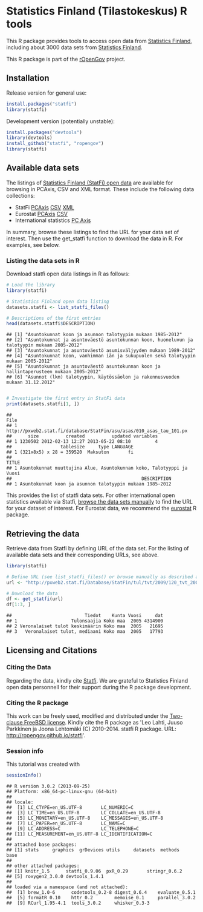 <!--
%\VignetteEngine{knitr}
%\VignetteIndexEntry{An R Markdown Vignette made with knitr}
-->

Statistics Finland (Tilastokeskus) R tools
===========

This R package provides tools to access open data from [Statistics
Finland](http://www.stat.fi/tup/tilastotietokannat/index_fi.html),
including about 3000 data sets from [Statistics
Finland](http://www.stat.fi/org/lainsaadanto/avoin_data.html). 

This R package is part of the [rOpenGov](http://ropengov.github.io)
project.


## Installation

Release version for general use:


```r
install.packages("statfi")
library(statfi)
```


Development version (potentially unstable):


```r
install.packages("devtools")
library(devtools)
install_github("statfi", "ropengov")
library(statfi)
```



## Available data sets

The listings of [Statistics Finland (StatFi) open
data](http://www.stat.fi/org/lainsaadanto/avoin_data.html) are
available for browsing in PCAxis, CSV and XML format. These include
the following data collections:

 * StatFi [PCAxis](http://pxweb2.stat.fi/database/StatFin/databasetree_fi.asp) [CSV](http://pxweb2.stat.fi/database/StatFin/StatFin_rap_csv.csv) [XML](http://pxweb2.stat.fi/database/StatFin/StatFin_rap_xml.csv)  
 * Eurostat [PCAxis](http://pxweb2.stat.fi/Database/Eurostat/databasetree_fi.asp) [CSV](http://pxweb2.stat.fi/database/StatFin/StatFin_rap.csv)  
 * International statistics [PC Axis](http://pxweb2.stat.fi/Database/Kansainvalisen_tiedon_tietokanta/databasetree_fi.asp)

In summary, browse these listings to find the URL for your data set of
interest. Then use the get_statfi function to download the data in
R. For examples, see below.

### Listing the data sets in R

Download statfi open data listings in R as follows:


```r
# Load the library
library(statfi)

# Statistics Finland open data listing
datasets.statfi <- list_statfi_files()

# Descriptions of the first entries
head(datasets.statfi$DESCRIPTION)
```

```
## [1] "Asuntokunnat koon ja asunnon talotyypin mukaan 1985-2012"                                 
## [2] "Asuntokunnat ja asuntoväestö asuntokunnan koon, huoneluvun ja talotyypin mukaan 2005-2012"
## [3] "Asuntokunnat ja asuntoväestö asumisväljyyden mukaan 1989-2012"                            
## [4] "Asuntokunnat koon, vanhimman iän ja sukupuolen sekä talotyypin mukaan 2005-2012"          
## [5] "Asuntokunnat ja asuntoväestö asuntokunnan koon ja hallintaperusteen mukaan 2005-2012"     
## [6] "Asunnot (lkm) talotyypin, käytössäolon ja rakennusvuoden mukaan 31.12.2012"
```

```r

# Investigate the first entry in StatFi data
print(datasets.statfi[1, ])
```

```
##                                                                  File
## 1 http://pxweb2.stat.fi/database/StatFin/asu/asas/010_asas_tau_101.px
##      size          created          updated variables
## 1 1230502 2012-02-13 12:27 2013-05-22 08:10         4
##                  tablesize     type LANGUAGE
## 1 (321x8x5) x 28 = 359520  Maksuton       fi
##                                                                  TITLE
## 1 Asuntokunnat muuttujina Alue, Asuntokunnan koko, Talotyyppi ja Vuosi
##                                                DESCRIPTION
## 1 Asuntokunnat koon ja asunnon talotyypin mukaan 1985-2012
```


This provides the list of statfi data sets. For other international
open statistics available via Statfi, [browse the data sets
manually](http://pxweb2.stat.fi/Database/Kansainvalisen_tiedon_tietokanta/databasetree_fi.asp)
to find the URL for your dataset of interest. For Eurostat data, we
recommend the [eurostat](http://github.com/ropengov/eurostat) R
package.


## Retrieving the data

Retrieve data from Statfi by defining URL of the data set. For the
listing of available data sets and their corresponding URLs, see
above.


```r
library(statfi)

# Define URL (see list_statfi_files() or browse manually as described above)
url <- "http://pxweb2.stat.fi/Database/StatFin/tul/tvt/2009/120_tvt_2009_2011-02-18_tau_112_fi.px"

# Download the data
df <- get_statfi(url)
df[1:3, ]
```

```
##                           Tiedot    Kunta Vuosi     dat
## 1                    Tulonsaajia Koko maa  2005 4314900
## 2 Veronalaiset tulot keskimäärin Koko maa  2005   21695
## 3   Veronalaiset tulot, mediaani Koko maa  2005   17793
```



## Licensing and Citations

### Citing the Data

Regarding the data, kindly cite [Statfi](http://www.statfi.fi/). We
are grateful to Statistics Finland open data personnell for their
support during the R package development.

### Citing the R package

This work can be freely used, modified and distributed under the
[Two-clause FreeBSD
license](http://en.wikipedia.org/wiki/BSD\_licenses). Kindly cite the
R package as 'Leo Lahti, Juuso Parkkinen ja Joona Lehtomäki (C)
2010-2014. statfi R package. URL: http://ropengov.github.io/statfi'.


### Session info

This tutorial was created with


```r
sessionInfo()
```

```
## R version 3.0.2 (2013-09-25)
## Platform: x86_64-pc-linux-gnu (64-bit)
## 
## locale:
##  [1] LC_CTYPE=en_US.UTF-8       LC_NUMERIC=C              
##  [3] LC_TIME=en_US.UTF-8        LC_COLLATE=en_US.UTF-8    
##  [5] LC_MONETARY=en_US.UTF-8    LC_MESSAGES=en_US.UTF-8   
##  [7] LC_PAPER=en_US.UTF-8       LC_NAME=C                 
##  [9] LC_ADDRESS=C               LC_TELEPHONE=C            
## [11] LC_MEASUREMENT=en_US.UTF-8 LC_IDENTIFICATION=C       
## 
## attached base packages:
## [1] stats     graphics  grDevices utils     datasets  methods   base     
## 
## other attached packages:
## [1] knitr_1.5      statfi_0.9.06  pxR_0.29       stringr_0.6.2 
## [5] roxygen2_3.0.0 devtools_1.4.1
## 
## loaded via a namespace (and not attached):
##  [1] brew_1.0-6      codetools_0.2-8 digest_0.6.4    evaluate_0.5.1 
##  [5] formatR_0.10    httr_0.2        memoise_0.1     parallel_3.0.2 
##  [9] RCurl_1.95-4.1  tools_3.0.2     whisker_0.3-3
```

